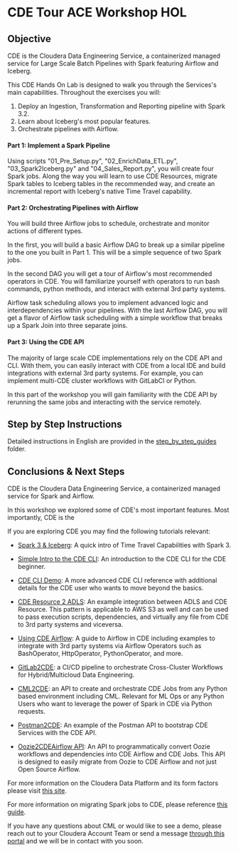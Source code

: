 # CDE Tour ACE Workshop HOL

## Objective

CDE is the Cloudera Data Engineering Service, a containerized managed service for Large Scale Batch Pipelines with Spark featuring Airflow and Iceberg.

This CDE Hands On Lab is designed to walk you through the Services's main capabilities. Throughout the exercises you will:

1. Deploy an Ingestion, Transformation and Reporting pipeline with Spark 3.2.
2. Learn about Iceberg's most popular features.
3. Orchestrate pipelines with Airflow.

#### Part 1: Implement a Spark Pipeline

Using scripts "01_Pre_Setup.py", "02_EnrichData_ETL.py", "03_Spark2Iceberg.py" and "04_Sales_Report.py", you will create four Spark jobs. Along the way you will learn to use CDE Resources, migrate Spark tables to Iceberg tables in the recommended way, and create an incremental report with Iceberg's native Time Travel capability.

#### Part 2: Orchestrating Pipelines with Airflow

You will build three Airflow jobs to schedule, orchestrate and monitor actions of different types.

In the first, you will build a basic Airflow DAG to break up a similar pipeline to the one you built in Part 1. This will be a simple sequence of two Spark jobs.

In the second DAG you will get a tour of Airflow's most recommended operators in CDE. You will familiarize yourself with operators to run bash commands, python methods, and interact with external 3rd party systems.

Airflow task scheduling allows you to implement advanced logic and interdependencies within your pipelines. With the last Airflow DAG, you will get a flavor of Airflow task scheduling with a simple workflow that breaks up a Spark Join into three separate joins.

#### Part 3: Using the CDE API

The majority of large scale CDE implementations rely on the CDE API and CLI. With them, you can easily interact with CDE from a local IDE and build integrations with external 3rd party systems. For example, you can implement multi-CDE cluster workflows with GitLabCI or Python.  

In this part of the workshop you will gain familiarity with the CDE API by rerunning the same jobs and interacting with the service remotely.

## Step by Step Instructions

Detailed instructions in English are provided in the [step_by_step_guides](https://github.com/pdefusco/CDE_First_Step/tree/main/step_by_step_guides) folder.


## Conclusions & Next Steps

CDE is the Cloudera Data Engineering Service, a containerized managed service for Spark and Airflow.

In this workshop we explored some of CDE's most important features. Most importantly, CDE is the

If you are exploring CDE you may find the following tutorials relevant:

* [Spark 3 & Iceberg](https://github.com/pdefusco/Spark3_Iceberg_CML): A quick intro of Time Travel Capabilities with Spark 3.

* [Simple Intro to the CDE CLI](https://github.com/pdefusco/CDE_CLI_Simple): An introduction to the CDE CLI for the CDE beginner.

* [CDE CLI Demo](https://github.com/pdefusco/CDE_CLI_demo): A more advanced CDE CLI reference with additional details for the CDE user who wants to move beyond the basics.

* [CDE Resource 2 ADLS](https://github.com/pdefusco/CDEResource2ADLS): An example integration between ADLS and CDE Resource. This pattern is applicable to AWS S3 as well and can be used to pass execution scripts, dependencies, and virtually any file from CDE to 3rd party systems and viceversa.

* [Using CDE Airflow](https://github.com/pdefusco/Using_CDE_Airflow): A guide to Airflow in CDE including examples to integrate with 3rd party systems via Airflow Operators such as BashOperator, HttpOperator, PythonOperator, and more.

* [GitLab2CDE](https://github.com/pdefusco/Gitlab2CDE): a CI/CD pipeline to orchestrate Cross-Cluster Workflows for Hybrid/Multicloud Data Engineering.

* [CML2CDE](https://github.com/pdefusco/cml2cde_api_example): an API to create and orchestrate CDE Jobs from any Python based environment including CML. Relevant for ML Ops or any Python Users who want to leverage the power of Spark in CDE via Python requests.

* [Postman2CDE](https://github.com/pdefusco/Postman2CDE): An example of the Postman API to bootstrap CDE Services with the CDE API.

* [Oozie2CDEAirflow API](https://github.com/pdefusco/Oozie2CDE_Migration): An API to programmatically convert Oozie workflows and dependencies into CDE Airflow and CDE Jobs. This API is designed to easily migrate from Oozie to CDE Airflow and not just Open Source Airflow.

For more information on the Cloudera Data Platform and its form factors please visit [this site](https://docs.cloudera.com/).

For more information on migrating Spark jobs to CDE, please reference [this guide](https://docs.cloudera.com/cdp-private-cloud-upgrade/latest/cdppvc-data-migration-spark/topics/cdp-migration-spark-cdp-cde.html).

If you have any questions about CML or would like to see a demo, please reach out to your Cloudera Account Team or send a message [through this portal](https://www.cloudera.com/contact-sales.html) and we will be in contact with you soon.
